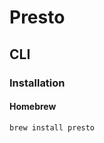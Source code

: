 # Presto

<!--
https://linkedin.com/learning/presto-essentials-data-science/welcome
https://app.pluralsight.com/guides/interactive-queries-on-hadoop-with-presto
https://github.com/IBM/docker-prestodb
-->

## CLI

### Installation

#### Homebrew

```sh
brew install presto
```
